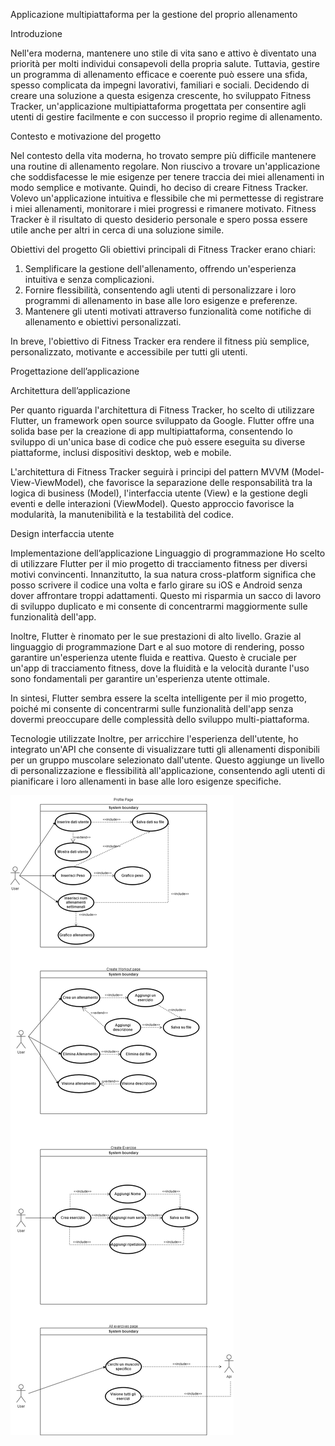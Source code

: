 Applicazione multipiattaforma per la gestione del proprio allenamento





Introduzione

Nell'era moderna, mantenere uno stile di vita sano e attivo è diventato una priorità per molti individui consapevoli della propria salute. Tuttavia, gestire un programma di allenamento efficace e coerente può essere una sfida, spesso complicata da impegni lavorativi, familiari e sociali. Decidendo di creare una soluzione a questa esigenza crescente, ho sviluppato Fitness Tracker, un'applicazione multipiattaforma progettata per consentire agli utenti di gestire facilmente e con successo il proprio regime di allenamento.

Contesto e motivazione del progetto

Nel contesto della vita moderna, ho trovato sempre più difficile mantenere una routine di allenamento regolare. Non riuscivo a trovare un'applicazione che soddisfacesse le mie esigenze per tenere traccia dei miei allenamenti in modo semplice e motivante. Quindi, ho deciso di creare Fitness Tracker. Volevo un'applicazione intuitiva e flessibile che mi permettesse di registrare i miei allenamenti, monitorare i miei progressi e rimanere motivato. Fitness Tracker è il risultato di questo desiderio personale e spero possa essere utile anche per altri in cerca di una soluzione simile.

Obiettivi del progetto
Gli obiettivi principali di Fitness Tracker erano chiari:

1. Semplificare la gestione dell'allenamento, offrendo un'esperienza intuitiva e senza complicazioni.
2. Fornire flessibilità, consentendo agli utenti di personalizzare i loro programmi di allenamento in base alle loro esigenze e preferenze.
3. Mantenere gli utenti motivati attraverso funzionalità come notifiche di allenamento e obiettivi personalizzati.

In breve, l'obiettivo di Fitness Tracker era rendere il fitness più semplice, personalizzato, motivante e accessibile per tutti gli utenti.




Progettazione dell’applicazione

Architettura dell’applicazione

Per quanto riguarda l'architettura di Fitness Tracker, ho scelto di utilizzare Flutter, un framework open source sviluppato da Google. Flutter offre una solida base per la creazione di app multipiattaforma, consentendo lo sviluppo di un'unica base di codice che può essere eseguita su diverse piattaforme, inclusi dispositivi desktop, web e mobile.

L'architettura di Fitness Tracker seguirà i principi del pattern MVVM (Model-View-ViewModel), che favorisce la separazione delle responsabilità tra la logica di business (Model), l'interfaccia utente (View) e la gestione degli eventi e delle interazioni (ViewModel). Questo approccio favorisce la modularità, la manutenibilità e la testabilità del codice.


Design interfaccia utente

















Implementazione dell’applicazione
Linguaggio di programmazione
Ho scelto di utilizzare Flutter per il mio progetto di tracciamento fitness per diversi motivi convincenti. Innanzitutto, la sua natura cross-platform significa che posso scrivere il codice una volta e farlo girare su iOS e Android senza dover affrontare troppi adattamenti. Questo mi risparmia un sacco di lavoro di sviluppo duplicato e mi consente di concentrarmi maggiormente sulle funzionalità dell'app.

Inoltre, Flutter è rinomato per le sue prestazioni di alto livello. Grazie al linguaggio di programmazione Dart e al suo motore di rendering, posso garantire un'esperienza utente fluida e reattiva. Questo è cruciale per un'app di tracciamento fitness, dove la fluidità e la velocità durante l'uso sono fondamentali per garantire un'esperienza utente ottimale.

In sintesi, Flutter sembra essere la scelta intelligente per il mio progetto, poiché mi consente di concentrarmi sulle funzionalità dell'app senza dovermi preoccupare delle complessità dello sviluppo multi-piattaforma.

Tecnologie utilizzate
Inoltre, per arricchire l'esperienza dell'utente, ho integrato un'API che consente di visualizzare tutti gli allenamenti disponibili per un gruppo muscolare selezionato dall'utente. Questo aggiunge un livello di personalizzazione e flessibilità all'applicazione, consentendo agli utenti di pianificare i loro allenamenti in base alle loro esigenze specifiche. 

![Descrizione dell'immagine](UseCase.png)


